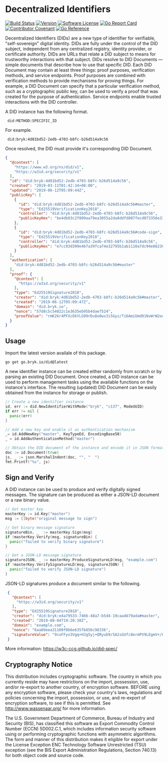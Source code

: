 # Decentralized Identifiers

[![Build Status](https://github.com/bryk-io/go-did/actions/workflows/ci.yml/badge.svg?branch=main)](https://github.com/bryk-io/go-did/actions/workflows/ci.yml)
[![Version](https://img.shields.io/github/tag/bryk-io/go-did.svg)](https://github.com/bryk-io/go-did/releases)
[![Software License](https://img.shields.io/badge/license-BSD3-red.svg)](LICENSE)
[![Go Report Card](https://goreportcard.com/badge/github.com/bryk-io/go-did?style=flat)](https://goreportcard.com/report/github.com/bryk-io/go-did)
[![Contributor Covenant](https://img.shields.io/badge/Contributor%20Covenant-v2.0-ff69b4.svg)](.github/CODE_OF_CONDUCT.md)
[![Go Reference](https://pkg.go.dev/badge/go.bryk.io/did.svg)](https://pkg.go.dev/go.bryk.io/did)

Decentralized Identifiers (DIDs) are a new type of identifier for verifiable,
"self-sovereign" digital identity. DIDs are fully under the control of the DID
subject, independent from any centralized registry, identity provider, or
certificate authority. DIDs are URLs that relate a DID subject to means for
trustworthy interactions with that subject. DIDs resolve to DID Documents —
simple documents that describe how to use that specific DID. Each DID Document
may contain at least three things: proof purposes, verification methods, and
service endpoints. Proof purposes are combined with verification methods to
provide mechanisms for proving things. For example, a DID Document can specify
that a particular verification method, such as a cryptographic public key, can
be used to verify a proof that was created for the purpose of authentication.
Service endpoints enable trusted interactions with the DID controller.

A DID instance has the following format.

```shell
 did:METHOD:SPECIFIC_ID
```

For example.

```shell
 did:bryk:4d81bd52-2edb-4703-b8fc-b26d514a9c56
```

Once resolved, the DID must provide it's corresponding DID Document.

```json
{
  "@context": [
    "https://www.w3.org/ns/did/v1",
    "https://w3id.org/security/v1"
  ],
  "id": "did:bryk:4d81bd52-2edb-4703-b8fc-b26d514a9c56",
  "created": "2019-03-11T01:42:34+08:00",
  "updated": "2019-06-12T05:09:44Z",
  "publicKey": [
    {
      "id": "did:bryk:4d81bd52-2edb-4703-b8fc-b26d514a9c56#master",
      "type": "Ed25519VerificationKey2018",
      "controller": "did:bryk:4d81bd52-2edb-4703-b8fc-b26d514a9c56",
      "publicKeyHex": "be4db03c2f809aa79ea3055a2da8ddfd807fecd073356e337561cd0640251d9f"
    },
    {
      "id": "did:bryk:4d81bd52-2edb-4703-b8fc-b26d514a9c56#code-sign",
      "type": "Ed25519VerificationKey2018",
      "controller": "did:bryk:4d81bd52-2edb-4703-b8fc-b26d514a9c56",
      "publicKeyHex": "e7cc93d399e467a39fca74e32795b1ab1110a7dc94e8623830cd069c1cac72b8"
    }
  ],
  "authentication": [
    "did:bryk:4d81bd52-2edb-4703-b8fc-b26d514a9c56#master"
  ],
  "proof": {
    "@context": [
      "https://w3id.org/security/v1"
    ],
    "type": "Ed25519Signature2018",
    "creator": "did:bryk:4d81bd52-2edb-4703-b8fc-b26d514a9c56#master",
    "created": "2019-06-12T05:09:47Z",
    "domain": "did.bryk.io",
    "nonce": "57d8c5c54022c1e3635eb95b4dae7524",
    "proofValue": "rmK26r4PFXcOkYLG99rDu8o0wx3i5Gys/Ti6AmiUmd01NvWrW2oo9g/6SPScN2m9Z0u2p+kWMw70rqXBgM8LCQ=="
  }
}
```

## Usage

Import the latest version availale of this package.

```shell
go get go.bryk.io/did@latest
```

A new identifier instance can be created either randomly from scratch or by parsing
an existing DID Document. Once created, a DID instance can be used to perform management
tasks using the available functions on the instance's interface. The resulting (updated)
DID Document can be easily obtained from the instance for storage or publish.

```go
// Create a new identifier instance
id, err := did.NewIdentifierWithMode("bryk", "c137", ModeUUID)
if err != nil {
  panic(err)
}

// Add a new key and enable it as authentication mechanism
_= id.AddNewKey("master", KeyTypeEd, EncodingBase58)
_ = id.AddAuthenticationMethod("master")

// Obtain the DID document of the instance and encode it in JSON format
doc := id.Document(true)
js, _ := json.MarshalIndent(doc, "", "  ")
fmt.Printf("%s", js)
```

## Sign and Verify

A DID instance can be used to produce and verify digitally signed messages. The
signature can be produced as either a JSON-LD document or a raw binary value.

```go
// Get master key
masterKey := id.Key("master")
msg := []byte("original message to sign")

// Get binary message signature
signatureBin, _  := masterKey.Sign(msg)
if !masterKey.Verify(msg, signatureBin) {
  panic("failed to verify binary signature")
}

// Get a JSON-LD message signature
signatureJSON, _ := masterKey.ProduceSignatureLD(msg, "example.com")
if !masterKey.VerifySignatureLD(msg, signatureJSON) {
  panic("failed to verify JSON-LD signature")
}
```

JSON-LD signatures produce a document similar to the following.

```json
 {
   "@context": [
     "https://w3id.org/security/v1"
   ],
   "type": "Ed25519Signature2018",
   "creator": "did:bryk:e4a79533-7466-48a7-b5d4-19caa4679ada#master",
   "created": "2019-08-04T19:20:30Z",
   "domain": "example.com",
   "nonce": "6aa89eea31100f0b6e635fb856c98336",
   "signatureValue": "9coFFyo3Vgq+HJg5yj+QRyub9/5A2sGUfc8ermPV9LEgmV+/Q79jX84ktKo8ZPo0T9MT5TCb/STNGeKBXqbZCw=="
 }
```

More information: <https://w3c-ccg.github.io/did-spec/>

## Cryptography Notice

This distribution includes cryptographic software. The country in which you currently
reside may have restrictions on the import, possession, use, and/or re-export to another
country, of encryption software. BEFORE using any encryption software, please check your
country's laws, regulations and policies concerning the import, possession, or use, and
re-export of encryption software, to see if this is permitted.
See <http://www.wassenaar.org/> for more information.

The U.S. Government Department of Commerce, Bureau of Industry and Security (BIS), has
classified this software as Export Commodity Control Number (ECCN) 5D002.C.1, which
includes information security software using or performing cryptographic functions with
asymmetric algorithms. The form and manner of this distribution makes it eligible for
export under the License Exception ENC Technology Software Unrestricted (TSU) exception
(see the BIS Export Administration Regulations, Section 740.13) for both object code and
source code.
